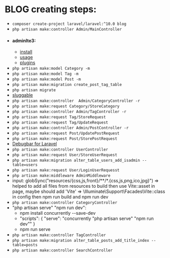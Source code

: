 # BLOG creating steps:
- `composer create-project laravel/laravel:^10.0 blog`
- `php artisan make:controller Admin/MainController`
- #### adminlte3:
  - [install](https://github.com/jeroennoten/Laravel-AdminLTE/wiki/Installation)
  - [usage](https://github.com/jeroennoten/Laravel-AdminLTE/wiki/Usage)
  - [plugins](https://github.com/jeroennoten/Laravel-AdminLTE/wiki/Plugins-Configuration)
- `php artisan make:model Category -m`
- `php artisan make:model Tag -m`
- `php artisan make:model Post -m`
- `php artisan make:migration create_post_tag_table`
- `php artisan migrate` 
- [sluggable](https://github.com/cviebrock/eloquent-sluggable)
- `php artisan make:controller  Admin/CategoryController -r`
- `php artisan make:request Category/StoreCategory`
- `php artisan make:controller Admin/TagController -r`
- `php artisan make:request Tag/StoreRequest`
- `php artisan make:request Tag/UpdateRequest`
- `php artisan make:controller Admin/PostController -r`
- `php artisan make:request Post/UpdatePostRequest`
- `php artisan make:request Post/StorePostRequest`
- [Debugbar for Laravel](https://github.com/barryvdh/laravel-debugbar)
- `php artisan make:controller UserController`
- `php artisan make:request User/StoreUserRequest`
- `php artisan make:migration alter_table_users_add_isadmin --table=users`
- `php artisan make:request User/LoginUserRequesst`
- `php artisan make:middleware AdminMiddleware`
- input: globSync("resources/{css,js,front}/**/*.{css,js,png,ico,jpg}") => helped to add all files from resources to build then use Vite::asset in page, maybe should add 'Vite' => \Illuminate\Support\Facades\Vite::class in config then npm run build and npm run dev
- `php artisan make:controller CategoryController`
- "php artisan serve" "npm run dev":
  - npm install concurrently --save-dev
  - "scripts": {
    "serve": "concurrently \"php artisan serve\" \"npm run dev\""
    }
  - npm run serve
- `php artisan make:controller TagController`
- `php artisan make:migration alter_table_posts_add_title_index --table=posts`
- `php artisan make:controller SearchController`